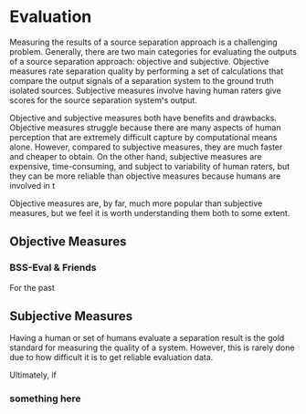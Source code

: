 Evaluation
==========


Measuring the results of a source separation approach is a challenging problem.
Generally, there are two main categories for evaluating the outputs of a source
separation approach: objective and subjective. Objective measures rate
separation quality by performing a set of calculations that compare the output 
signals of a separation system to the ground truth isolated sources. Subjective
measures involve having human raters give scores for the source separation
system's output.

Objective and subjective measures both have benefits and drawbacks. Objective
measures struggle because there are many aspects of human perception that are
extremely difficult capture by computational means alone. However, compared to
subjective measures, they are much faster and cheaper to obtain. On the other
hand, subjective measures are expensive, time-consuming, and subject to
variability of human raters, but they can be more reliable than objective
measures because humans are involved in t


Objective measures are, by far, much more popular than subjective measures, but
we feel it is worth understanding them both to some extent.
 


## Objective Measures


### BSS-Eval & Friends

For the past 


## Subjective Measures

Having a human or set of humans evaluate a separation result is the gold standard
for measuring the quality of a system. However, this is rarely done due to how
difficult it is to get reliable evaluation data.

Ultimately, if 

### something here